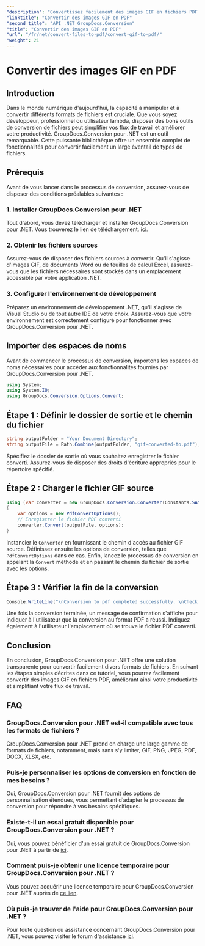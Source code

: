 ```yaml
---
"description": "Convertissez facilement des images GIF en fichiers PDF grâce à GroupDocs.Conversion pour .NET. Améliorez votre productivité grâce à cette solution fluide."
"linktitle": "Convertir des images GIF en PDF"
"second_title": "API .NET GroupDocs.Conversion"
"title": "Convertir des images GIF en PDF"
"url": "/fr/net/convert-files-to-pdf/convert-gif-to-pdf/"
"weight": 21
---
```


# Convertir des images GIF en PDF

## Introduction
Dans le monde numérique d'aujourd'hui, la capacité à manipuler et à convertir différents formats de fichiers est cruciale. Que vous soyez développeur, professionnel ou utilisateur lambda, disposer des bons outils de conversion de fichiers peut simplifier vos flux de travail et améliorer votre productivité. GroupDocs.Conversion pour .NET est un outil remarquable. Cette puissante bibliothèque offre un ensemble complet de fonctionnalités pour convertir facilement un large éventail de types de fichiers.
## Prérequis
Avant de vous lancer dans le processus de conversion, assurez-vous de disposer des conditions préalables suivantes :
### 1. Installer GroupDocs.Conversion pour .NET
Tout d'abord, vous devez télécharger et installer GroupDocs.Conversion pour .NET. Vous trouverez le lien de téléchargement. [ici](https://releases.groupdocs.com/conversion/net/).
### 2. Obtenir les fichiers sources
Assurez-vous de disposer des fichiers sources à convertir. Qu'il s'agisse d'images GIF, de documents Word ou de feuilles de calcul Excel, assurez-vous que les fichiers nécessaires sont stockés dans un emplacement accessible par votre application .NET.
### 3. Configurer l'environnement de développement
Préparez un environnement de développement .NET, qu'il s'agisse de Visual Studio ou de tout autre IDE de votre choix. Assurez-vous que votre environnement est correctement configuré pour fonctionner avec GroupDocs.Conversion pour .NET.

## Importer des espaces de noms
Avant de commencer le processus de conversion, importons les espaces de noms nécessaires pour accéder aux fonctionnalités fournies par GroupDocs.Conversion pour .NET.
```csharp
using System;
using System.IO;
using GroupDocs.Conversion.Options.Convert;
```

## Étape 1 : Définir le dossier de sortie et le chemin du fichier
```csharp
string outputFolder = "Your Document Directory";
string outputFile = Path.Combine(outputFolder, "gif-converted-to.pdf");
```
Spécifiez le dossier de sortie où vous souhaitez enregistrer le fichier converti. Assurez-vous de disposer des droits d'écriture appropriés pour le répertoire spécifié.
## Étape 2 : Charger le fichier GIF source
```csharp
using (var converter = new GroupDocs.Conversion.Converter(Constants.SAMPLE_GIF))
{
    var options = new PdfConvertOptions();
    // Enregistrer le fichier PDF converti
    converter.Convert(outputFile, options);
}
```
Instancier le `Converter` en fournissant le chemin d'accès au fichier GIF source. Définissez ensuite les options de conversion, telles que `PdfConvertOptions` dans ce cas. Enfin, lancez le processus de conversion en appelant la `Convert` méthode et en passant le chemin du fichier de sortie avec les options.
## Étape 3 : Vérifier la fin de la conversion
```csharp
Console.WriteLine("\nConversion to pdf completed successfully. \nCheck output in {0}", outputFolder);
```
Une fois la conversion terminée, un message de confirmation s'affiche pour indiquer à l'utilisateur que la conversion au format PDF a réussi. Indiquez également à l'utilisateur l'emplacement où se trouve le fichier PDF converti.

## Conclusion
En conclusion, GroupDocs.Conversion pour .NET offre une solution transparente pour convertir facilement divers formats de fichiers. En suivant les étapes simples décrites dans ce tutoriel, vous pourrez facilement convertir des images GIF en fichiers PDF, améliorant ainsi votre productivité et simplifiant votre flux de travail.
## FAQ
### GroupDocs.Conversion pour .NET est-il compatible avec tous les formats de fichiers ?
GroupDocs.Conversion pour .NET prend en charge une large gamme de formats de fichiers, notamment, mais sans s'y limiter, GIF, PNG, JPEG, PDF, DOCX, XLSX, etc.
### Puis-je personnaliser les options de conversion en fonction de mes besoins ?
Oui, GroupDocs.Conversion pour .NET fournit des options de personnalisation étendues, vous permettant d’adapter le processus de conversion pour répondre à vos besoins spécifiques.
### Existe-t-il un essai gratuit disponible pour GroupDocs.Conversion pour .NET ?
Oui, vous pouvez bénéficier d'un essai gratuit de GroupDocs.Conversion pour .NET à partir de [ici](https://releases.groupdocs.com/).
### Comment puis-je obtenir une licence temporaire pour GroupDocs.Conversion pour .NET ?
Vous pouvez acquérir une licence temporaire pour GroupDocs.Conversion pour .NET auprès de [ce lien](https://purchase.groupdocs.com/temporary-license/).
### Où puis-je trouver de l'aide pour GroupDocs.Conversion pour .NET ?
Pour toute question ou assistance concernant GroupDocs.Conversion pour .NET, vous pouvez visiter le forum d'assistance [ici](https://forum.groupdocs.com/c/conversion/11).